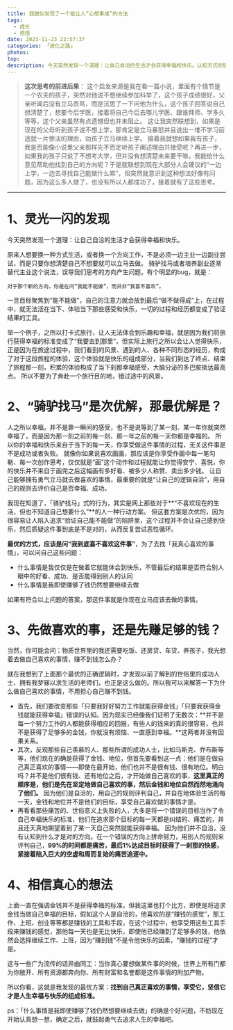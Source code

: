 ```yaml
---
title: 我貌似发现了一个能让人“心想事成”的方法
tags:
  - 成长
  - 感悟
date: 2023-11-23 22:57:37
categories: 「进化之路」
photos:
top:
description: 今天突然发现一个道理：让自己自洽的生活才会获得幸福和快乐。认知方式的错误就是误人一生。比如我们要改变那些「只要我好好努力工作就能获得金钱」「只要我获得金钱就能获得幸福」错误的认知。因为现实已经像我们证明了无数次：并不是每一个努力工作的人都能获得相应的回报，有些人的钱来的真的很容易，也并不是获得了足够多的金钱，你就没有烦恼、一直感到幸福。这两者并没有因果关系。
---
```

> **这次思考的前进后果**：
> 这个启发来源是我在看一篇小说，里面有个情节是一个农夫的孩子，突然对他说不想继续参加科举了，这个孩子成绩很好，父亲听闻后没有立马责骂，而是沉思了一下问他为什么，这个孩子回答说自己想清楚了，想要今后学医，接着将自己今后去哪儿学医、跟谁拜师、学多久等等，这个父亲虽然有点遗憾但也并未阻止。
> 这让我突然联想到，如果是现在的父母听到孩子说不想上学，那肯定是立马暴怒并且说出一堆不学习前途就一片惨淡的理由，劝孩子立马继续上学。
> 接着我就想如果我有孩子，我是否能像小说里父亲那样先不否定听孩子阐述理由并接受呢？再进一步，如果我的孩子只说了不想考大学，但并没有想清楚未来要干嘛，我能给什么意见帮助他找到自己的方向呢？于是就联想到现在大部分人会建议的“一边上学，一边去寻找自己能做什么嘛”，但突然就意识到这种想法好像有问题，因为这么多人做了，也没有所以人都成功了，接着就有了这些思考。
---

# 1、灵光一闪的发现
今天突然发现一个道理：让自己自洽的生活才会获得幸福和快乐。

原来人想要换一种方式生活，或者换一个方向工作，不是必须一边主业一边副业尝试，而是只要你想清楚自己不想要就可以立马去做。
骑驴找马或者培养副业逐渐替代主业这个说法，误导我们思考的方向产生问题，有个明显的bug，就是：
```ad-note
对于那个新的方向，你是在问“我能不能做”，而并非“我喜不喜欢”。
```
一旦目标聚焦到“能不能做”，自己的注意力就会放到最后“做不做得成”上，在过程中，就无法活在当下、体验当下那些感受和快乐，一切的过程和经历都变成了验证结果的工具。

举一个例子，之所以打卡式旅行，让人无法体会到乐趣和幸福，就是因为我们将旅行获得幸福的标准变成了“我要去到那里”，但实际上旅行之所以会让人觉得快乐，正是因为在旅途过程中，我们看到的风景、遇到的人、各种不同形态的经历，构成了对于这段旅程的体验，这个体验就是快乐的组成部分，当我们到达了终点、结束了旅程那一刻，积累的体验构成了当下刹那幸福感受，大脑分泌的多巴胺抵达最高点。
所以不要为了奔赴一个旅行目的地，错过途中的风景。

# 2、“骑驴找马”是次优解，那最优解是？
人之所以幸福，并不是靠一瞬间的感受，也不是说等到了某一刻、某一年你就突然幸福了，而是因为那一刻之前的每一刻、那一年之前的每一天你都是幸福的。
所以你的幸福和快乐来自于当下的每一天，你享受做这件事情的过程，无关这件事是不是成功或者失败。
就像你如果说喜欢画画，那应该是你享受作画中每一笔勾勒、每一次创作思考，仅仅就是“画”这个动作和过程就能让你觉得安宁、喜悦，你的快乐并不来自于画完之后这幅画有多好看、被多少人称赞、卖出多少钱。
让自己能够拥有勇气立马就去做喜欢的事情，最重要的就是“让自己的逻辑自洽”，用自己的规则去评价自己是否幸福、成功。

我现在知道了，「骑驴找马」式的行为，其实是网上那些对于**“不喜欢现在的生活，但也不知道自己想要什么”**的人一种行动方案。
但这套方案是次优的，因为很容易让人陷入追求“验证自己能不能做”的陷阱里，这个过程并不会让自己感到快乐，然后质疑这件事到底是不是对的，从而反复尝试恶性循环。

**最优的方式，应该是问“我到底喜不喜欢这件事”**，为了去找「我真心喜欢的事情」，可以问自己这些问题：
- 什么事情是我仅仅是在做着它就能体会到快乐，不管最后的结果是否符合别人眼中的好看、成功、是否能得到别人的认同
- 什么事情是我即使赚够了钱仍然想要继续去做

如果有符合以上问题的答案，那这件事就是你现在立马应该去做的事情。

# 3、先做喜欢的事，还是先赚足够的钱？
当然，你可能会问：物质世界里的我还需要吃饭、还房贷、车贷、养孩子，我光想着去做自己喜欢的事情，赚不到钱怎么办？

就在我想到了上面那个最优的正确逻辑时，才发现以前了解到的世俗里的成功人士、拥有我梦寐以求生活的老师们，也正是这么做的。所以我可以来解答一下为什么做自己喜欢的事情，不用担心自己赚不到钱。

- 首先，我们要改变那些「只要我好好努力工作就能获得金钱」「只要我获得金钱就能获得幸福」错误的认知。因为现实已经像我们证明了无数次：**并不是每一个努力工作的人都能获得相应的回报，有些人的钱来的真的很容易，也并不是获得了足够多的金钱，你就没有烦恼、一直感到幸福。**这两者并没有因果关系。
- 其次，反观那些自己羡慕的人、那些所谓的成功人士，比如马斯克、乔布斯等等，他们现在的确是获得了金钱、地位，但首先要看到这一点：他们是在做自己真正喜欢的事情——即使在最开始，他们也并不是很有钱、很有地位。明白吗？并不是他们很有钱、还有地位之后，才开始做自己喜欢的事，**这里真正的顺序是，他们是先在坚定地做自己喜欢的事，然后金钱和地位自然而然地涌向了他们。**
因为他们是自洽的，用自己的规则评判自己，并自在地体验生活的每一天，金钱和地位并不是他们的目标，享受自己喜欢做的事情才是。
- 再看看那些痛苦的、世俗意义上失败的人，大多是将一个错误的目标当作了令自己幸福快乐的标准，他们在追求那个目标的每一天都是纠结的、痛苦的，并且还天真地期望着到了某一天自己突然就能获得幸福。
因为他们并不自洽，没有认知到什么才是对的方向。在一个错误的方向上拼命努力，用别人的规则来评判自己，**99%的时间都是痛苦，最后1%达成目标时获得了一刹那的快感，紧接着陷入巨大的空虚和周而复始的痛苦追逐中。**

# 4、相信真心的想法
上面一直在强调金钱并不是获得幸福的标准，但我这里也打个比方，即使是将追求金钱当做自己幸福的目标，假如这个人是自洽的，他喜欢的是“赚钱的感觉”，那工作、上班、创业等等都是赚钱的工具和手段，在这个过程中，他享受用这些工具手段来赚钱的感觉，那他每一天也是无比快乐，即使他已经赚到了足够多的钱，他依然会选择继续工作、上班，因为“赚到钱”不是令他快乐的因素，“赚钱的过程”才是。

这与一些广为流传的话异曲同工：当你真心要想做某件事的时候，世界上所有门都为你敞开、所有资源都奔向你、所有财富和名誉都是这件事情的附加产物。

所以你看，这就是我发现的最优方案：**找到自己真正喜欢的事情，享受它，坚信它才是人生幸福与快乐的组成标准。**

ps：「什么事情是我即使赚够了钱仍然想要继续去做」的确是个好问题，不妨现在开始认真想一想，确定之后，就鼓起勇气去追求人生的幸福吧。

